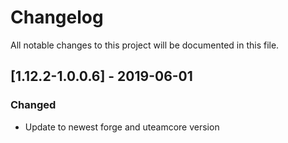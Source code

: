 # Changelog
All notable changes to this project will be documented in this file.

## [1.12.2-1.0.0.6] - 2019-06-01
### Changed
- Update to newest forge and uteamcore version
